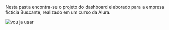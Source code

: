 Nesta pasta encontra-se o projeto do dashboard elaborado para a empresa fictícia Buscante, realizado em um curso da Alura.

![vou ja usar](https://github.com/sailegomes/Portfolio_PowerBI/assets/123494424/ffc82d5e-fae9-4e3a-b4a7-7d5d5e1e78d9)
